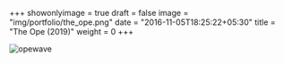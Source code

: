 +++
showonlyimage = true
draft = false
image = "img/portfolio/the_ope.png"
date = "2016-11-05T18:25:22+05:30"
title = "The Ope (2019)"
weight = 0
+++

![opewave][1]

[1]: /img/portfolio/the_ope.png
